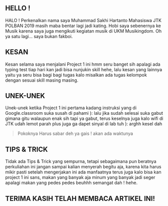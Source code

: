 ## HELLO !
HALO ! Perkenalkan nama saya Muhammad Sakhi Hartanto Mahasiswa JTK POLBAN 2019
masih maba bentar lagi jadi kating. Hobi saya sebenernya ke Musik karena saya 
juga mengikuti kegiatan musik di UKM Musikingdom. Oh ya satu lagi...
saya bukan fakboi.

## KESAN
  Kesan selama saya menjalani Project 1 ini hmm seru banget sih apalagi ada typing test tiap hari
  kan jadi bisa nunjukin skill hehe, lalu kesan yang lainnya yaitu ya seru bisa bagi bagi tugas
  kalo misalkan ada tugas kelompok dengan sesuai skill masing masing.

## UNEK-UNEK
  Unek-unek ketika Project 1 ini pertama kadang instruksi yang di Google.classroom suka susah di pahami ):
  lalu jika sudah selesai suka gabut gimana gitu walaupun enak sih tapi ya gabut, terus keselnya juga kalo
  wifi di JTK udah lemot parah plus juga ga dapet sinyal di lab tuh ): arghh kesel dah
  > Pokoknya Harus sabar deh ya gais ! akan ada waktunya

## TIPS & TRICK
  Tidak ada Tips & Trick yang sempurna, tetapi sebagaimana pun beratnya perkuliahan ini jangan sampai
  kalian menyerah begitu aja, karena kita harus mikir pasti setelah mengerjakan ini ada manfaatnya
  terus juga kalo bisa kan project 1 ini sans, makan yang banyak aja minum yang banyak jadi seger
  apalagi makan yang pedes pedes beuhhh semangat dah ! hehe.


## TERIMA KASIH TELAH MEMBACA ARTIKEL INI!
